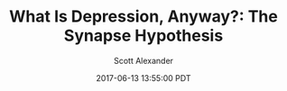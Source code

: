 ---
layout: podcast
title: "What Is Depression, Anyway?: The Synapse Hypothesis"
author: Scott Alexander
description: https://slatestarcodex.com/2017/06/13/what-is-depression-anyway-the-synapse-hypothesis/
date: 2017-06-13 13:55:00 PDT
length: 915687
duration: 229
guid: what-is-depression-anyway-the-synapse-hypothesis
---